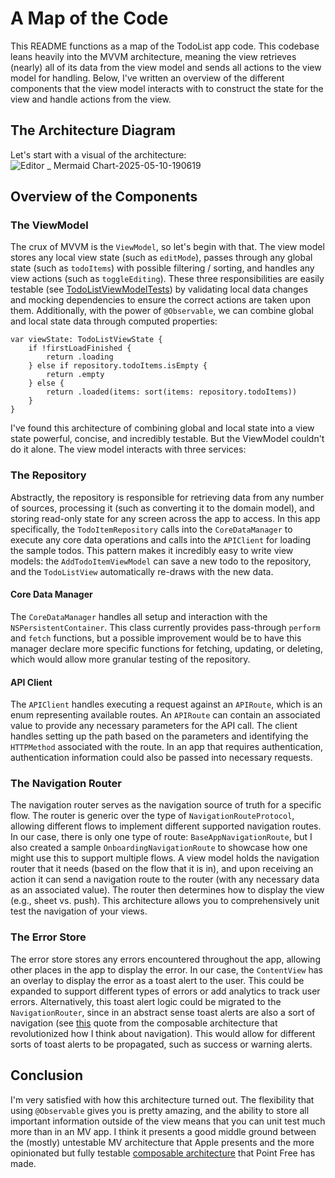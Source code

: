 # A Map of the Code
This README functions as a map of the TodoList app code. This codebase leans heavily into the MVVM architecture, meaning the view retrieves (nearly) all of its data from the view model and sends all actions to the view model for handling. Below, I've written an overview of the different components that the view model interacts with to construct the state for the view and handle actions from the view.

## The Architecture Diagram
Let's start with a visual of the architecture:
![Editor _ Mermaid Chart-2025-05-10-190619](https://github.com/user-attachments/assets/fe555f9e-99de-467b-9d4c-93251164520f)

## Overview of the Components
### The ViewModel
The crux of MVVM is the `ViewModel`, so let's begin with that. The view model stores any local view state (such as `editMode`), passes through any global state (such as `todoItems`) with possible filtering / sorting, and handles any view actions (such as `toggleEditing`). These three responsibilities are easily testable (see [TodoListViewModelTests](TodoListTests/Views/Todo%20List/TodoListViewModelTests.swift)) by validating local data changes and mocking dependencies to ensure the correct actions are taken upon them. Additionally, with the power of `@Observable`, we can combine global and local state data through computed properties:
```
var viewState: TodoListViewState {
    if !firstLoadFinished {
        return .loading
    } else if repository.todoItems.isEmpty {
        return .empty
    } else {
        return .loaded(items: sort(items: repository.todoItems))
    }
}
```
I've found this architecture of combining global and local state into a view state powerful, concise, and incredibly testable. But the ViewModel couldn't do it alone. The view model interacts with three services:

### The Repository
Abstractly, the repository is responsible for retrieving data from any number of sources, processing it (such as converting it to the domain model), and storing read-only state for any screen across the app to access. In this app specifically, the `TodoItemRepository` calls into the `CoreDataManager` to execute any core data operations and calls into the `APIClient` for loading the sample todos. This pattern makes it incredibly easy to write view models: the `AddTodoItemViewModel` can save a new todo to the repository, and the `TodoListView` automatically re-draws with the new data.

#### Core Data Manager
The `CoreDataManager` handles all setup and interaction with the `NSPersistentContainer`. This class currently provides pass-through `perform` and `fetch` functions, but a possible improvement would be to have this manager declare more specific functions for fetching, updating, or deleting, which would allow more granular testing of the repository.

#### API Client
The `APIClient` handles executing a request against an `APIRoute`, which is an enum representing available routes. An `APIRoute` can contain an associated value to provide any necessary parameters for the API call. The client handles setting up the path based on the parameters and identifying the `HTTPMethod` associated with the route. In an app that requires authentication, authentication information could also be passed into necessary requests. 

### The Navigation Router
The navigation router serves as the navigation source of truth for a specific flow. The router is generic over the type of `NavigationRouteProtocol`, allowing different flows to implement different supported navigation routes. In our case, there is only one type of route: `BaseAppNavigationRoute`, but I also created a sample `OnboardingNavigationRoute` to showcase how one might use this to support multiple flows. A view model holds the navigation router that it needs (based on the flow that it is in), and upon receiving an action it can send a navigation route to the router (with any necessary data as an associated value). The router then determines how to display the view (e.g., sheet vs. push). This architecture allows you to comprehensively unit test the navigation of your views.

### The Error Store
The error store stores any errors encountered throughout the app, allowing other places in the app to display the error. In our case, the `ContentView` has an overlay to display the error as a toast alert to the user. This could be expanded to support different types of errors or add analytics to track user errors. Alternatively, this toast alert logic could be migrated to the `NavigationRouter`, since in an abstract sense toast alerts are also a sort of navigation (see [this](https://arc.net/l/quote/ekwjjnhb) quote from the composable architecture that revolutionized how I think about navigation). This would allow for different sorts of toast alerts to be propagated, such as success or warning alerts.

## Conclusion
I'm very satisfied with how this architecture turned out. The flexibility that using `@Observable` gives you is pretty amazing, and the ability to store all important information outside of the view means that you can unit test much more than in an MV app. I think it presents a good middle ground between the (mostly) untestable MV architecture that Apple presents and the more opinionated but fully testable [composable architecture](https://github.com/pointfreeco/swift-composable-architecture) that Point Free has made.

